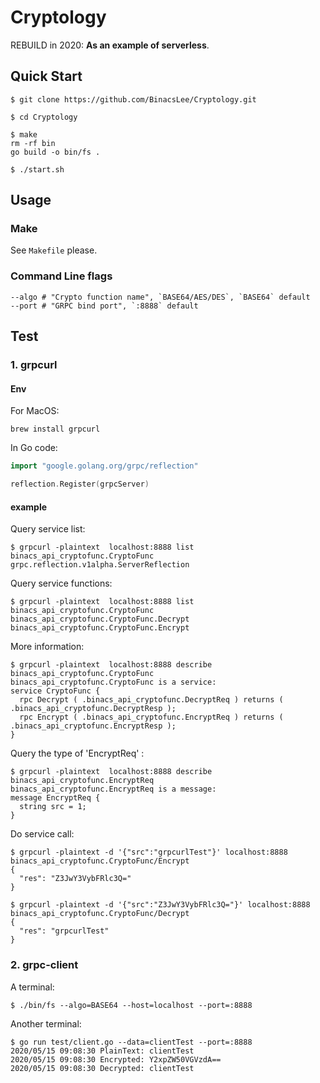 # Cryptology

REBUILD in 2020:  **As an example of serverless**.

## Quick Start

```shell
$ git clone https://github.com/BinacsLee/Cryptology.git

$ cd Cryptology

$ make
rm -rf bin
go build -o bin/fs .

$ ./start.sh
```



## Usage

### Make

See `Makefile` please.

### Command Line flags

```shell
--algo # "Crypto function name", `BASE64/AES/DES`, `BASE64` default
--port # "GRPC bind port", `:8888` default
```



## Test

### 1. grpcurl

#### Env

For MacOS:

```shell
brew install grpcurl
```

In Go code:

```go
import "google.golang.org/grpc/reflection"

reflection.Register(grpcServer)
```

#### example

Query service list:

```shell
$ grpcurl -plaintext  localhost:8888 list
binacs_api_cryptofunc.CryptoFunc
grpc.reflection.v1alpha.ServerReflection
```


Query service functions:

```shell
$ grpcurl -plaintext  localhost:8888 list binacs_api_cryptofunc.CryptoFunc
binacs_api_cryptofunc.CryptoFunc.Decrypt
binacs_api_cryptofunc.CryptoFunc.Encrypt
```


More information:

```shell
$ grpcurl -plaintext  localhost:8888 describe binacs_api_cryptofunc.CryptoFunc
binacs_api_cryptofunc.CryptoFunc is a service:
service CryptoFunc {
  rpc Decrypt ( .binacs_api_cryptofunc.DecryptReq ) returns ( .binacs_api_cryptofunc.DecryptResp );
  rpc Encrypt ( .binacs_api_cryptofunc.EncryptReq ) returns ( .binacs_api_cryptofunc.EncryptResp );
}
```


Query the type of 'EncryptReq' :

```shell
$ grpcurl -plaintext  localhost:8888 describe binacs_api_cryptofunc.EncryptReq
binacs_api_cryptofunc.EncryptReq is a message:
message EncryptReq {
  string src = 1;
}
```


Do service call:

```shell
$ grpcurl -plaintext -d '{"src":"grpcurlTest"}' localhost:8888 binacs_api_cryptofunc.CryptoFunc/Encrypt
{
  "res": "Z3JwY3VybFRlc3Q="
}
```

```shell
$ grpcurl -plaintext -d '{"src":"Z3JwY3VybFRlc3Q="}' localhost:8888 binacs_api_cryptofunc.CryptoFunc/Decrypt
{
  "res": "grpcurlTest"
}
```

### 2. grpc-client

A terminal:

```shell
$ ./bin/fs --algo=BASE64 --host=localhost --port=:8888
```

Another terminal:

```shell
$ go run test/client.go --data=clientTest --port=:8888
2020/05/15 09:08:30 PlainText: clientTest
2020/05/15 09:08:30 Encrypted: Y2xpZW50VGVzdA==
2020/05/15 09:08:30 Decrypted: clientTest
```

